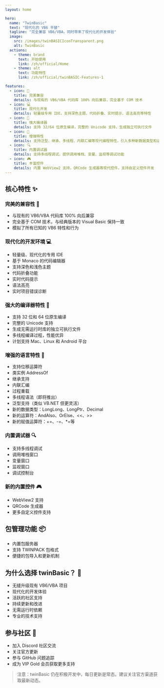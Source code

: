 ```yaml
---
layout: home

hero:
  name: "TwinBasic"
  text: "现代化的 VB6 平替"
  tagline: "完全兼容 VB6/VBA，同时带来了现代化的开发体验"
  image:
    src: /images/twinBASICIconTransparent.png
    alt: TwinBasic
  actions:
    - theme: brand
      text: 开始使用
      link: /zh/official/Home
    - theme: alt
      text: 功能特性
      link: /zh/official/twinBASIC-Features-1

features:
  - icon: 🤝
    title: 完美兼容
    details: 与现有的 VB6/VBA 代码库 100% 向后兼容，完全基于 COM 技术
  - icon: 💻
    title: 现代化开发
    details: 轻量级专用 IDE，支持深色主题、代码折叠、实时提示、语法高亮等特性
  - icon: 🔧
    title: 强大编译器
    details: 支持 32/64 位原生编译，完整的 Unicode 支持，生成独立可执行文件
  - icon: 🌟
    title: 增强特性
    details: 支持泛型、继承、多线程、内联汇编等现代编程特性，引入多种新数据类型和运算符
  - icon: 🔍
    title: 内置调试器
    details: 支持多线程调试，提供调用堆栈、变量、监视等调试功能
  - icon: 🎮
    title: 丰富控件
    details: 内置 WebView2 支持，QRCode 生成器等现代控件，支持自定义控件开发
---
```


## 核心特性 ✨

### 完美的兼容性 🤝
- 与现有的 VB6/VBA 代码库 100% 向后兼容
- 完全基于 COM 技术，与经典版本的 Visual Basic 保持一致
- 模拟了所有已知的 VB6 特性和行为

### 现代化的开发环境 💻
- 轻量级、现代化的专用 IDE
- 基于 Monaco 的代码编辑器
- 支持深色和浅色主题
- 代码折叠功能
- 实时代码提示
- 语法高亮
- 实时项目错误诊断

### 强大的编译器特性 🔧
- 支持 32 位和 64 位原生编译
- 完整的 Unicode 支持
- 生成无需运行时库的独立可执行文件
- 多线程编译过程，性能优异
- 计划支持 Mac、Linux 和 Android 平台

### 增强的语言特性 🌟
- 支持位移运算符
- 类实例 AddressOf
- 继承支持
- 内联汇编
- 过程重载
- 多线程语法（即将推出）
- 泛型支持（类似 VB.NET 但更灵活）
- 新的数据类型：LongLong、LongPtr、Decimal
- 新的运算符：AndAlso、OrElse、<<、>>
- 新的赋值运算符：+=、-=、*=等

### 内置调试器 🔍
- 支持多线程调试
- 调用堆栈窗口
- 变量窗口
- 监视窗口
- 调试控制台

### 新的内置控件 🎮
- WebView2 支持
- QRCode 生成器
- 更多自定义控件支持

## 包管理功能 📦
- 内置包服务器
- 支持 TWINPACK 包格式
- 便捷的包导入和更新机制

## 为什么选择 twinBasic？ 🤔
- 无缝升级现有 VB6/VBA 项目
- 现代化的开发体验
- 活跃的社区支持
- 持续更新和改进
- 无需运行时依赖
- 专业的技术支持

## 参与社区 👥
- 加入 Discord 社区交流
- 关注官方更新
- 参与 GitHub 问题追踪
- 成为 VIP Gold 会员获取更多支持

> 注意：twinBasic 仍在积极开发中，每日更新是常态。建议关注官方渠道获取最新动态。